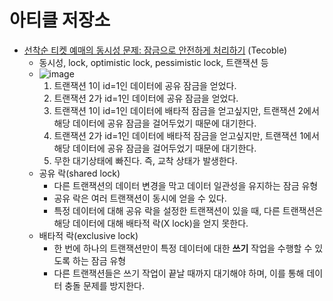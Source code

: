 # 아티클 저장소

- [선착순 티켓 예매의 동시성 문제: 잠금으로 안전하게 처리하기](https://tecoble.techcourse.co.kr/post/2023-08-16-concurrency-managing/) (Tecoble)
    - 동시성, lock, optimistic lock, pessimistic lock, 트랜잭션 등
    - ![image](https://github.com/gyumin-kim/TIL/assets/26949964/ba52db33-3e32-45fb-9972-ed9a118804b0)
        1. 트랜잭션 1이 id=1인 데이터에 공유 잠금을 얻었다.
        2. 트랜잭션 2가 id=1인 데이터에 공유 잠금을 얻었다.
        3. 트랜잭션 1이 id=1인 데이터에 배타적 잠금을 얻고싶지만, 트랜잭션 2에서 해당 데이터에 공유 잠금을 걸어두었기 때문에 대기한다.
        4. 트랜잭션 2가 id=1인 데이터에 배타적 잠금을 얻고싶지만, 트랜잭션 1에서 해당 데이터에 공유 잠금을 걸어두었기 때문에 대기한다.
        5. 무한 대기상태에 빠진다. 즉, 교착 상태가 발생한다.
    - 공유 락(shared lock)
        - 다른 트랜잭션의 데이터 변경을 막고 데이터 일관성을 유지하는 잠금 유형
        - 공유 락은 여러 트랜잭션이 동시에 얻을 수 있다.
        - 특정 데이터에 대해 공유 락을 설정한 트랜잭션이 있을 때, 다른 트랜잭션은 해당 데이터에 대해 배타적 락(X lock)을 얻지 못한다.
    - 배타적 락(exclusive lock)
        - 한 번에 하나의 트랜잭션만이 특정 데이터에 대한 **쓰기** 작업을 수행할 수 있도록 하는 잠금 유형
        - 다른 트랜잭션들은 쓰기 작업이 끝날 때까지 대기해야 하며, 이를 통해 데이터 충돌 문제를 방지한다.
